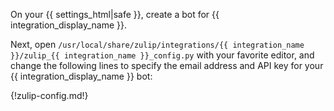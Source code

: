 On your {{ settings_html|safe }}, create a bot for
{{ integration_display_name }}.

Next, open
`/usr/local/share/zulip/integrations/{{ integration_name }}/zulip_{{ integration_name }}_config.py`
with your favorite editor, and change the following lines to specify the
email address and API key for your {{ integration_display_name }} bot:

{!zulip-config.md!}
